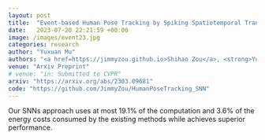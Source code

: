 ```yaml
---
layout: post
title:  "Event‐based Human Pose Tracking by Spiking Spatiotemporal Transformer"
date:   2023-07-20 22:21:59 +00:00
image: /images/event23.jpg
categories: research
author: "Yuxuan Mu" 
authors: "<a href=https://jimmyzou.github.io>Shihao Zou</a>, <strong>Yuxuan Mu</strong>, <a href=https://sites.google.com/site/xinxinzuohome/home>Xinxin Zuo</a>, <a href=https://sites.google.com/site/senwang1312home/>Sen Wang</a>, <a href=https://www.ece.ualberta.ca/~lcheng5/>Li Cheng</a>"
venue: "Arxiv Preprint"
# venue: "in: Submitted to CVPR"
arxiv: "https://arxiv.org/abs/2303.09681"
code: "https://github.com/JimmyZou/HumanPoseTracking_SNN"
---
```

Our SNNs approach uses at most 19.1% of the computation and 3.6% of the energy costs consumed by the existing methods while achieves superior performance.